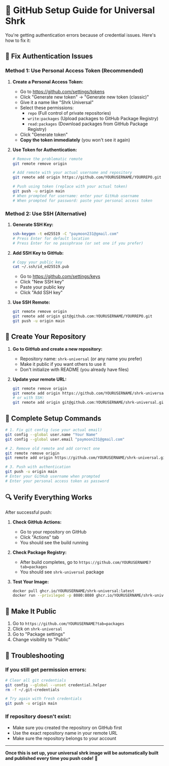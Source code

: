# 🚀 GitHub Setup Guide for Universal Shrk

You're getting authentication errors because of credential issues. Here's how to fix it:

## 🔧 Fix Authentication Issues

### Method 1: Use Personal Access Token (Recommended)

1. **Create a Personal Access Token:**
   - Go to https://github.com/settings/tokens
   - Click "Generate new token" → "Generate new token (classic)"
   - Give it a name like "Shrk Universal"
   - Select these permissions:
     - `repo` (Full control of private repositories)
     - `write:packages` (Upload packages to GitHub Package Registry)
     - `read:packages` (Download packages from GitHub Package Registry)
   - Click "Generate token"
   - **Copy the token immediately** (you won't see it again)

2. **Use Token for Authentication:**
   ```bash
   # Remove the problematic remote
   git remote remove origin
   
   # Add remote with your actual username and repository
   git remote add origin https://github.com/YOURUSERNAME/YOURREPO.git
   
   # Push using token (replace with your actual token)
   git push -u origin main
   # When prompted for username: enter your GitHub username
   # When prompted for password: paste your personal access token
   ```

### Method 2: Use SSH (Alternative)

1. **Generate SSH Key:**
   ```bash
   ssh-keygen -t ed25519 -C "paymoon231@gmail.com"
   # Press Enter for default location
   # Press Enter for no passphrase (or set one if you prefer)
   ```

2. **Add SSH Key to GitHub:**
   ```bash
   # Copy your public key
   cat ~/.ssh/id_ed25519.pub
   ```
   - Go to https://github.com/settings/keys
   - Click "New SSH key"
   - Paste your public key
   - Click "Add SSH key"

3. **Use SSH Remote:**
   ```bash
   git remote remove origin
   git remote add origin git@github.com:YOURUSERNAME/YOURREPO.git
   git push -u origin main
   ```

## 📁 Create Your Repository

1. **Go to GitHub and create a new repository:**
   - Repository name: `shrk-universal` (or any name you prefer)
   - Make it public if you want others to use it
   - Don't initialize with README (you already have files)

2. **Update your remote URL:**
   ```bash
   git remote remove origin
   git remote add origin https://github.com/YOURUSERNAME/shrk-universal.git
   # or with SSH:
   git remote add origin git@github.com:YOURUSERNAME/shrk-universal.git
   ```

## 🎯 Complete Setup Commands

```bash
# 1. Fix git config (use your actual email)
git config --global user.name "Your Name"
git config --global user.email "paymoon231@gmail.com"

# 2. Remove old remote and add correct one
git remote remove origin
git remote add origin https://github.com/YOURUSERNAME/shrk-universal.git

# 3. Push with authentication
git push -u origin main
# Enter your GitHub username when prompted
# Enter your personal access token as password
```

## 🔍 Verify Everything Works

After successful push:

1. **Check GitHub Actions:**
   - Go to your repository on GitHub
   - Click "Actions" tab
   - You should see the build running

2. **Check Package Registry:**
   - After build completes, go to `https://github.com/YOURUSERNAME?tab=packages`
   - You should see `shrk-universal` package

3. **Test Your Image:**
   ```bash
   docker pull ghcr.io/YOURUSERNAME/shrk-universal:latest
   docker run --privileged -p 8080:8080 ghcr.io/YOURUSERNAME/shrk-universal:latest
   ```

## 🎉 Make It Public

1. Go to `https://github.com/YOURUSERNAME?tab=packages`
2. Click on `shrk-universal`
3. Go to "Package settings"
4. Change visibility to "Public"

## 🚨 Troubleshooting

### If you still get permission errors:
```bash
# Clear all git credentials
git config --global --unset credential.helper
rm -f ~/.git-credentials

# Try again with fresh credentials
git push -u origin main
```

### If repository doesn't exist:
- Make sure you created the repository on GitHub first
- Use the exact repository name in your remote URL
- Make sure the repository belongs to your account

---

**Once this is set up, your universal shrk image will be automatically built and published every time you push code!** 🚀
